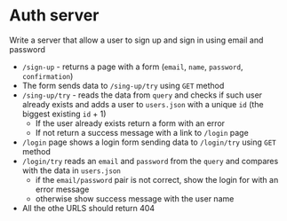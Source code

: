 # Auth server
Write a server that allow a user to sign up and sign in using email and password
- `/sign-up` - returns a page with a form (`email`, `name`, `password`, `confirmation`)
- The form sends data to `/sing-up/try` using `GET` method
- `/sing-up/try` - reads the data from `query` and checks if such user already exists and adds a user to `users.json` with a unique `id` (the biggest existing `id` + 1)
  - If the user already exists return a form with an error
  - If not return a success message with a link to `/login` page
- `/login` page shows a login form sending data to `/login/try` using `GET` method
- `/login/try` reads an `email` and `password` from the `query` and compares with the data in `users.json`
  - if the `email/password` pair is not correct, show the login for with an error message
  - otherwise show success message with the user name
- All the othe URLS should return 404
